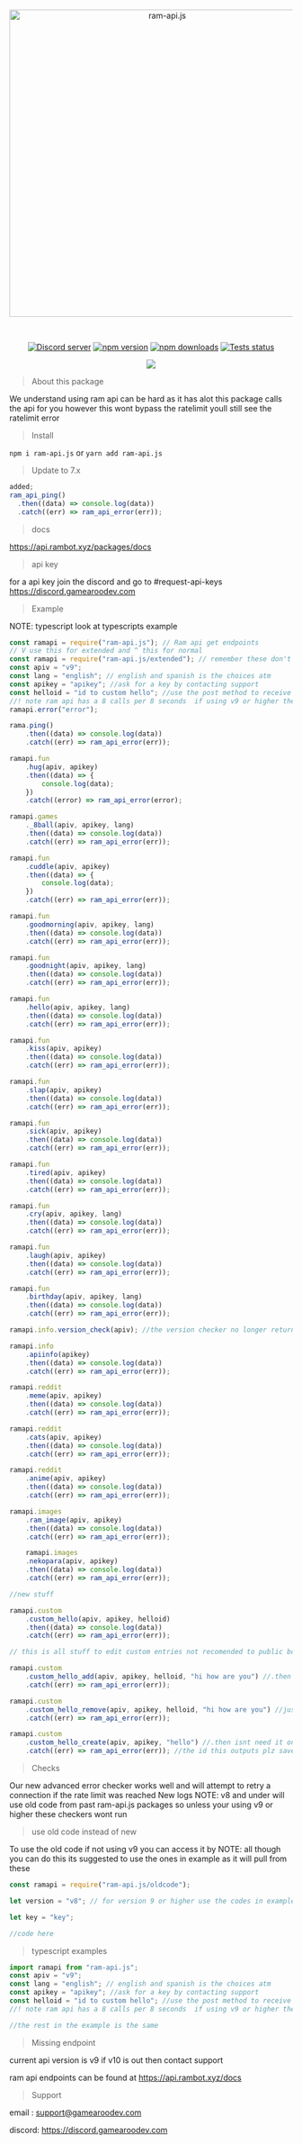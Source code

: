 <div align="center">
  <br />
  <p>
    <a href="https://api.rambot.xyz"><img src="https://gamearoo.top/ram/ramapijs.png" width="546" alt="ram-api.js" /></a>
  </p>
  <br />
  <p>
    <a href="https://discord.gg/5a93U2xYjZ"><img src="https://img.shields.io/discord/605900262581993472?color=5865F2&logo=discord&logoColor=white" alt="Discord server" /></a>
    <a href="https://www.npmjs.com/package/ram-api.js"><img src="https://img.shields.io/npm/v/ram-api.js.svg" alt="npm version" /></a>
    <a href="https://www.npmjs.com/package/ram-api.js"><img src="https://img.shields.io/npm/dt/ram-api.js.svg?maxAge=3600" alt="npm downloads" /></a>
    <a href="https://github.com/Gamearoos-development/ram-api.js/actions"><img src="https://github.com/Gamearoos-development/ram-api.js/actions/workflows/text.yml/badge.svg" alt="Tests status" /></a>
  </p>
  <a href="https://nodei.co/npm/ram-api.js/"><img src="https://nodei.co/npm/ram-api.js.png?downloads=true&downloadRank=true&stars=true"></a>
</div>

> About this package

We understand using ram api can be hard as it has alot this package calls the api for you however this wont bypass the ratelimit youll still see the ratelimit error

> Install

`npm i ram-api.js` or `yarn add ram-api.js`

> Update to 7.x

```javascript
added;
ram_api_ping()
  .then((data) => console.log(data))
  .catch((err) => ram_api_error(err));
```

> docs

https://api.rambot.xyz/packages/docs

> api key

for a api key join the discord and go to #request-api-keys https://discord.gamearoodev.com

> Example

NOTE: typescript look at typescripts example

```javascript
const ramapi = require("ram-api.js"); // Ram api get endpoints
// V use this for extended and ^ this for normal
const ramapi = require("ram-api.js/extended"); // remember these don't need a apikey
const apiv = "v9";
const lang = "english"; // english and spanish is the choices atm
const apikey = "apikey"; //ask for a key by contacting support
const helloid = "id to custom hello"; //use the post method to receive the id
//! note ram api has a 8 calls per 8 seconds  if using v9 or higher the package will attempt a retry
ramapi.error("error");

rama.ping()
	.then((data) => console.log(data))
	.catch((err) => ram_api_error(err));

ramapi.fun
	.hug(apiv, apikey)
	.then((data) => {
		console.log(data);
	})
	.catch((error) => ram_api_error(error);

ramapi.games
	._8ball(apiv, apikey, lang)
	.then((data) => console.log(data))
	.catch((err) => ram_api_error(err));

ramapi.fun
	.cuddle(apiv, apikey)
	.then((data) => {
		console.log(data);
	})
	.catch((err) => ram_api_error(err));

ramapi.fun
	.goodmorning(apiv, apikey, lang)
	.then((data) => console.log(data))
	.catch((err) => ram_api_error(err));

ramapi.fun
	.goodnight(apiv, apikey, lang)
	.then((data) => console.log(data))
	.catch((err) => ram_api_error(err));

ramapi.fun
	.hello(apiv, apikey, lang)
	.then((data) => console.log(data))
	.catch((err) => ram_api_error(err));

ramapi.fun
	.kiss(apiv, apikey)
	.then((data) => console.log(data))
	.catch((err) => ram_api_error(err));

ramapi.fun
	.slap(apiv, apikey)
	.then((data) => console.log(data))
	.catch((err) => ram_api_error(err));

ramapi.fun
	.sick(apiv, apikey)
	.then((data) => console.log(data))
	.catch((err) => ram_api_error(err));

ramapi.fun
	.tired(apiv, apikey)
	.then((data) => console.log(data))
	.catch((err) => ram_api_error(err));

ramapi.fun
	.cry(apiv, apikey, lang)
	.then((data) => console.log(data))
	.catch((err) => ram_api_error(err));

ramapi.fun
	.laugh(apiv, apikey)
	.then((data) => console.log(data))
	.catch((err) => ram_api_error(err));

ramapi.fun
	.birthday(apiv, apikey, lang)
	.then((data) => console.log(data))
	.catch((err) => ram_api_error(err));

ramapi.info.version_check(apiv); //the version checker no longer returns errors or data as it now logs it to console from the api

ramapi.info
	.apiinfo(apikey)
	.then((data) => console.log(data))
	.catch((err) => ram_api_error(err));

ramapi.reddit
	.meme(apiv, apikey)
	.then((data) => console.log(data))
	.catch((err) => ram_api_error(err));

ramapi.reddit
	.cats(apiv, apikey)
	.then((data) => console.log(data))
	.catch((err) => ram_api_error(err));

ramapi.reddit
	.anime(apiv, apikey)
	.then((data) => console.log(data))
	.catch((err) => ram_api_error(err));

ramapi.images
	.ram_image(apiv, apikey)
	.then((data) => console.log(data))
	.catch((err) => ram_api_error(err));

	ramapi.images
	.nekopara(apiv, apikey)
	.then((data) => console.log(data))
	.catch((err) => ram_api_error(err));

//new stuff

ramapi.custom
	.custom_hello(apiv, apikey, helloid)
	.then((data) => console.log(data))
	.catch((err) => ram_api_error(err));

// this is all stuff to edit custom entries not recomended to public bots unless restricted to your id

ramapi.custom
	.custom_hello_add(apiv, apikey, helloid, "hi how are you") //.then isnt needed as it logs to console how ever data return is completed
	.catch((err) => ram_api_error(err));

ramapi.custom
	.custom_hello_remove(apiv, apikey, helloid, "hi how are you") //just like put .then isn't needed
	.catch((err) => ram_api_error(err));

ramapi.custom
	.custom_hello_create(apiv, apikey, "hello") //.then isnt need it only returns check console
	.catch((err) => ram_api_error(err)); //the id this outputs plz save it you wont be able to get it back if lost
```

> Checks

Our new advanced error checker works well and will attempt to retry a connection if the rate limit was reached
New logs
NOTE: v8 and under will use old code from past ram-api.js packages so unless your using v9 or higher these checkers wont run

> use old code instead of new

To use the old code if not using v9 you can access it by
NOTE: all though you can do this its suggested to use the ones in example as it will pull from these

```javascript
const ramapi = require("ram-api.js/oldcode");

let version = "v8"; // for version 9 or higher use the codes in example

let key = "key";

//code here
```

> typescript examples

```typescript
import ramapi from "ram-api.js";
const apiv = "v9";
const lang = "english"; // english and spanish is the choices atm
const apikey = "apikey"; //ask for a key by contacting support
const helloid = "id to custom hello"; //use the post method to receive the id
//! note ram api has a 8 calls per 8 seconds  if using v9 or higher the package will attempt a retry

//the rest in the example is the same
```

> Missing endpoint

current api version is v9 if v10 is out then contact support

ram api endpoints can be found at https://api.rambot.xyz/docs

> Support

email : support@gamearoodev.com

discord: https://discord.gamearoodev.com
